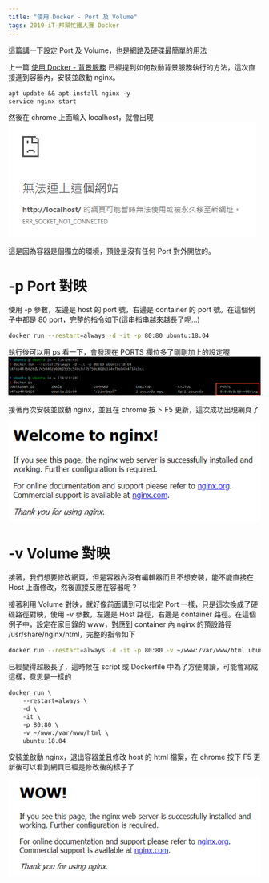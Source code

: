 ```yaml
---
title: "使用 Docker - Port 及 Volume"
tags: 2019-iT-邦幫忙鐵人賽 Docker
---
```


這篇講一下設定 Port 及 Volume，也是網路及硬碟最簡單的用法

上一篇 [使用 Docker - 背景服務](https://twblog.hongjianching.com/2018/10/04/run-docker-service/) 已經提到如何啟動背景服務執行的方法，這次直接進到容器內，安裝並啟動 nginx。

```
apt update && apt install nginx -y
service nginx start
```

然後在 chrome 上面輸入 localhost，就會出現
![](/assets/images/2018-10-05-run-docker-port-volume/2018-10-05_22-33-14.png)

這是因為容器是個獨立的環境，預設是沒有任何 Port 對外開放的。

# -p Port 對映

使用 -p 參數，左邊是 host 的 port 號，右邊是 container 的 port 號。在這個例子中都是 80 port，完整的指令如下(這串指串越來越長了呢…)
```bash
docker run --restart=always -d -it -p 80:80 ubuntu:18.04
```
執行後可以用 ps 看一下，會發現在 PORTS 欄位多了剛剛加上的設定喔
![](/assets/images/2018-10-05-run-docker-port-volume/2018-10-05_22-27-42.png)

接著再次安裝並啟動 nginx，並且在 chrome 按下 F5 更新，這次成功出現網頁了

![](/assets/images/2018-10-05-run-docker-port-volume/2018-10-05_22-32-34.png)

# -v Volume 對映
接著，我們想要修改網頁，但是容器內沒有編輯器而且不想安裝，能不能直接在 Host 上面修改，然後直接反應在容器呢？

接著利用 Volume 對映，就好像前面講到可以指定 Port 一樣，只是這次換成了硬碟路徑對映，使用 -v 參數，左邊是 Host 路徑，右邊是 container 路徑。在這個例子中，設定在家目錄的 www，對應到 container 內 nginx 的預設路徑 /usr/share/nginx/html，完整的指令如下
```bash
docker run --restart=always -d -it -p 80:80 -v ~/www:/var/www/html ubuntu:18.04
```

已經變得超級長了，這時候在 script 或 Dockerfile 中為了方便閱讀，可能會寫成這樣，意思是一樣的
```
docker run \
    --restart=always \
    -d \
    -it \
    -p 80:80 \
    -v ~/www:/var/www/html \
    ubuntu:18.04
```

安裝並啟動 nginx，退出容器並且修改 host 的 html 檔案，在 chrome 按下 F5 更新後可以看到網頁已經是修改後的樣子了

![](/assets/images/2018-10-05-run-docker-port-volume/2018-10-05_23-35-16.png)